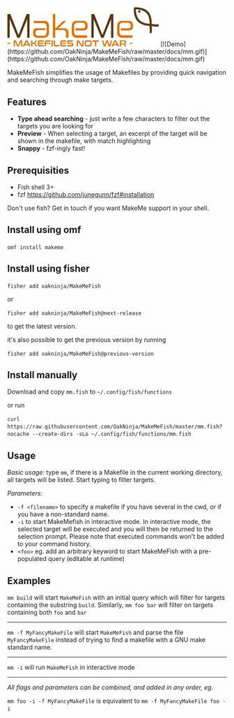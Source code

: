 <img src="https://github.com/OakNinja/MakeMeFish/raw/master/docs/logo.png" width="348" title="MakeMeFish Logo">
[![Demo](https://github.com/OakNinja/MakeMeFish/raw/master/docs/mm.gif)](https://github.com/OakNinja/MakeMeFish/raw/master/docs/mm.gif)

MakeMeFish simplifies the usage of Makefiles by providing quick navigation and searching through make targets.

## Features

- **Type ahead searching** - just write a few characters to filter out the targets you are looking for
- **Preview** - When selecting a target, an excerpt of the target will be shown in the makefile, with match highlighting
- **Snappy** - fzf-ingly fast!

## Prerequisities

- Fish shell 3+
- fzf https://github.com/junegunn/fzf#installation

Don't use fish? Get in touch if you want MakeMe support in your shell.

## Install using omf

`omf install makeme`

## Install using fisher

`fisher add oakninja/MakeMeFish`

or

`fisher add oakninja/MakeMeFish@next-release`

to get the latest version.

it's also possible to get the previous version by running

`fisher add oakninja/MakeMeFish@previous-version`

## Install manually

Download and copy `mm.fish` to `~/.config/fish/functions`

or run

`curl https://raw.githubusercontent.com/OakNinja/MakeMeFish/master/mm.fish?nocache --create-dirs -sLo ~/.config/fish/functions/mm.fish`

## Usage

_Basic usage:_
type `mm`, if there is a Makefile in the current working directory, all targets will be listed. Start typing to filter targets.

_Parameters:_

- `-f <filename>` to specify a makefile if you have several in the cwd, or if you have a non-standard name.
- `-i` to start MakeMefish in interactive mode. In interactive mode, the selected target will be executed and you will then be returned to the selection prompt. Please note that executed commands won't be added to your command history.
- `<foo>` eg. add an arbitrary keyword to start MakeMeFish with a pre-populated query (editable at runtime)

## Examples

`mm build` will start `MakeMeFish` with an initial query which will filter for targets containing the substring `build`.
Similarly, `mm foo bar` will filter on targets containing both `foo` and `bar`

---

`mm -f MyFancyMakeFile` will start `MakeMeFish` and parse the file `MyFancyMakeFile` instead of trying to find a makefile with a GNU make standard name.

---

`mm -i` will run `MakeMeFish` in interactive mode

---

_All flags and parameters can be combined, and added in any order, eg._

`mm foo -i -f MyFancyMakeFile` is equivalent to `mm -f MyFancyMakeFile foo -i`
